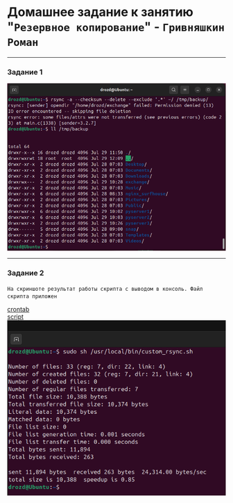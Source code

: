 # Домашнее задание к занятию "`Резервное копирование`" - `Гривняшкин Роман`

---

### Задание 1

![rsync local](./img/rsync_task1.png)


---

### Задание 2

`На скриншоте результат работы скрипта с выводом в консоль. Файл скрипта приложен`

[crontab](./crontab)  
[script](./custom_rsync.sh)  
![rsync + cron](./img/rsync_task2.png)

